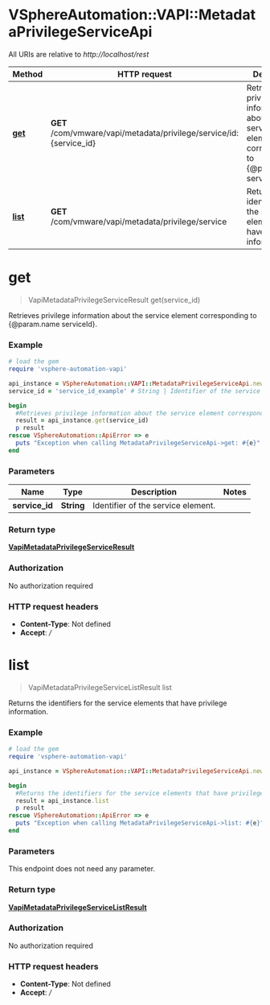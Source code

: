 # VSphereAutomation::VAPI::MetadataPrivilegeServiceApi

All URIs are relative to *http://localhost/rest*

Method | HTTP request | Description
------------- | ------------- | -------------
[**get**](MetadataPrivilegeServiceApi.md#get) | **GET** /com/vmware/vapi/metadata/privilege/service/id:{service_id} | Retrieves privilege information about the service element corresponding to {@param.name serviceId}.
[**list**](MetadataPrivilegeServiceApi.md#list) | **GET** /com/vmware/vapi/metadata/privilege/service | Returns the identifiers for the service elements that have privilege information.


# **get**
> VapiMetadataPrivilegeServiceResult get(service_id)

Retrieves privilege information about the service element corresponding to {@param.name serviceId}.

### Example
```ruby
# load the gem
require 'vsphere-automation-vapi'

api_instance = VSphereAutomation::VAPI::MetadataPrivilegeServiceApi.new
service_id = 'service_id_example' # String | Identifier of the service element.

begin
  #Retrieves privilege information about the service element corresponding to {@param.name serviceId}.
  result = api_instance.get(service_id)
  p result
rescue VSphereAutomation::ApiError => e
  puts "Exception when calling MetadataPrivilegeServiceApi->get: #{e}"
end
```

### Parameters

Name | Type | Description  | Notes
------------- | ------------- | ------------- | -------------
 **service_id** | **String**| Identifier of the service element. | 

### Return type

[**VapiMetadataPrivilegeServiceResult**](VapiMetadataPrivilegeServiceResult.md)

### Authorization

No authorization required

### HTTP request headers

 - **Content-Type**: Not defined
 - **Accept**: */*



# **list**
> VapiMetadataPrivilegeServiceListResult list

Returns the identifiers for the service elements that have privilege information.

### Example
```ruby
# load the gem
require 'vsphere-automation-vapi'

api_instance = VSphereAutomation::VAPI::MetadataPrivilegeServiceApi.new

begin
  #Returns the identifiers for the service elements that have privilege information.
  result = api_instance.list
  p result
rescue VSphereAutomation::ApiError => e
  puts "Exception when calling MetadataPrivilegeServiceApi->list: #{e}"
end
```

### Parameters
This endpoint does not need any parameter.

### Return type

[**VapiMetadataPrivilegeServiceListResult**](VapiMetadataPrivilegeServiceListResult.md)

### Authorization

No authorization required

### HTTP request headers

 - **Content-Type**: Not defined
 - **Accept**: */*



